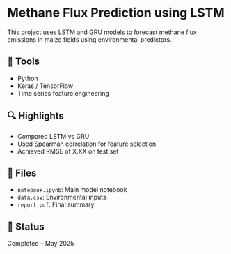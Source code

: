 # Methane Flux Prediction using LSTM

This project uses LSTM and GRU models to forecast methane flux emissions in maize fields using environmental predictors.

## 🔧 Tools
- Python
- Keras / TensorFlow
- Time series feature engineering

## 🔍 Highlights
- Compared LSTM vs GRU
- Used Spearman correlation for feature selection
- Achieved RMSE of X.XX on test set

## 📁 Files
- `notebook.ipynb`: Main model notebook
- `data.csv`: Environmental inputs
- `report.pdf`: Final summary

## 📌 Status
Completed – May 2025
